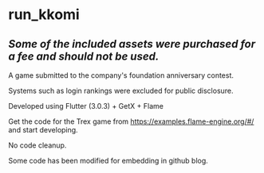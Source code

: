# run_kkomi

## *Some of the included assets were purchased for a fee and should not be used.*

A game submitted to the company's foundation anniversary contest.

Systems such as login rankings were excluded for public disclosure.

Developed using Flutter (3.0.3) + GetX + Flame

Get the code for the Trex game from https://examples.flame-engine.org/#/ and start developing.

No code cleanup.

Some code has been modified for embedding in github blog.
